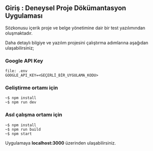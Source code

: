 ## Giriş : Deneysel Proje Dökümantasyon Uygulaması

Sözkonusu içerik proje ve belge yönetimine dair bir test yazılımından oluşmaktadır.

Daha detaylı bilgiye ve yazılım projesini çalıştırma adımlarına aşağıdan ulaşabilirsiniz;


### Google API Key

    file: .env
    GOOGLE_API_KEY=<GEÇERLİ_BİR_UYGULAMA_KODU>

### Geliştirme ortamı için

    ~$ npm install
    ~$ npm run dev


### Asıl çalışma ortamı için

    ~$ npm install
    ~$ npm run build
    ~$ npm start

Uygulamaya **localhost:3000** üzerinden ulaşabilirsiniz.


